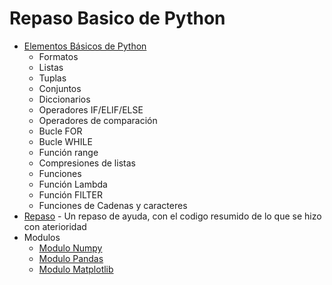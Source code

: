 # Repaso Basico de Python
 * [Elementos Básicos de Python](https://github.com/Sebastian-Cepeda/Cuadernillo_IA_SIS420/blob/main/01_Elementos_basicos_de_Python/Elementos_basicos_python.ipynb)
	*   Formatos
	*   Listas
	*   Tuplas
	*   Conjuntos
	*   Diccionarios
	*   Operadores IF/ELIF/ELSE
	*   Operadores de comparación
	*   Bucle FOR
	*   Bucle WHILE
	*   Función range
	*   Compresiones de listas
	*   Funciones 
	*   Función Lambda
	*   Función FILTER
    *   Funciones de Cadenas y caracteres
* [Repaso](https://github.com/Sebastian-Cepeda/Cuadernillo_IA_SIS420/blob/main/01_Elementos_basicos_de_Python/Repaso.ipynb) - Un repaso de ayuda, con el codigo resumido de lo que se hizo con aterioridad
* Modulos
    * [Modulo Numpy](https://github.com/Sebastian-Cepeda/Cuadernillo_IA_SIS420/blob/main/01_Elementos_basicos_de_Python/M%C3%B3dulo_Numpy.ipynb)
    * [Modulo Pandas](https://github.com/Sebastian-Cepeda/Cuadernillo_IA_SIS420/blob/main/01_Elementos_basicos_de_Python/Modulo_Pandas.ipynb)
    * [Modulo Matplotlib](https://github.com/Sebastian-Cepeda/Cuadernillo_IA_SIS420/blob/main/01_Elementos_basicos_de_Python/Modulo_Matplotlib.ipynb)